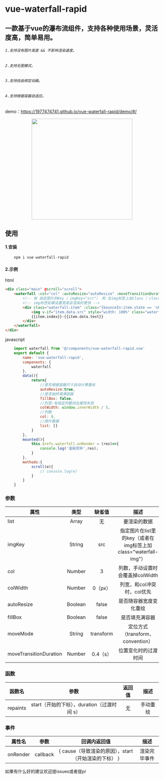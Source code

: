 # vue-waterfall-rapid
## 一款基于vue的瀑布流组件，支持各种使用场景，灵活度高，简单易用。
###### `1.支持没有图片高度 && 不影响渲染速度。`
###### `2.支持无图模式。`
###### `3.支持自由绑定动画。`
###### `4.支持根据容器自适应。`
demo：https://1977474741.github.io/vue-waterfall-rapid/demo/#/
<div align=center ><img width="330" height="330" src="https://pubser-res.zhenai.com/other/temp/202101/25/1616397889193.png"/></div>

## 使用
#### 1.安装
```javaScript
    npm i vue-waterfall-rapid
```
#### 2.示例
html
```html
<div class="main" @scroll="scroll">
    <waterfall :col="col" :autoResize="autoResize" :moveTransitionDuration="0.4" :fillBox="fillBox" :col-        width="colWidth" :list="list" ref="waterfall" imgKey="src">
        <!-- 有 指定图片的Key（ imgKey="src"） 和 在img标签上加class（ class="waterfall-img"） 两种绑定模式 -->
        <!-- img标签如果设置宽高会渲染的更快 -->
        <div class="waterfall-item" :class="{bounceIn:item.state == 'show'}" slot-scope="item">
            <img v-if="item.data.src" style="width: 100%" class="waterfall-img" :src="item.data.src">
            {{item.index}}-{{item.data.text}}
        </div>
    </waterfall>
</div>
```
javascript
```javascript
    import waterfall from '@/components/vue-waterfall-rapid.vue'
    export default {
        name: 'vue-waterfall-rapid',
        components: {
            waterfall
        },
        data(){
            return{
                //是否根据容器尺寸自动计算重绘
                autoResize:true,
                //是否始终填满容器
                fillBox: false,
                //列宽-有指定列数则此属性失效
                colWidth: window.innerWidth / 5,
                //列数
                col: 0,
                //图片数据
                list: []
            }
        },
        mounted(){
            this.$refs.waterfall.onRender = (res)=>{
                console.log('渲染完毕',res);
            }
        },
        methods:{
            scroll(e){
                // console.log(e)
            }
        }
    }
```
### 参数<font color=#C39178 size=2></font>
| 属性           | 类型   | 缺省值  | 描述  |
| ------------- |:------:|:------:|:-----:|
| list      | Array  | 无       |要渲染的数据|
| imgKey    | String | src      |指定图片在list里的key（或者在img标签上加 class="waterfall-img"）|
| col       | Number | 3        |列数，手动设置时会覆盖掉colWidth|
| colWidth  | Number | 0（px）  |列宽，和col冲突时，col优先|
| autoResize| Boolean | false   |是否随容器宽度变化重绘|
| fillBox   | Boolean | false   |是否填充满容器|
| moveMode  | String | transform |定位方式（transform、convention）|
| moveTransitionDuration| Number | 0.4（s）     |位置变化时的过渡时间|
### 函数
| 函数名         | 参数          | 返回值  |描述|
| ------------- |:------:   |:------:|:------:|
| repaints      |  start（开始的下标），duration（过渡时间 s）  |   无   |手动重绘|
### 事件
| 属性名         | 参数  | 回调内返回值  |描述|
| ------------- |:------:|:------:|:------:|
| onRender      |  callback  |   { cause（导致渲染的原因），start（开始渲染的下标） }   |渲染完毕事件|

如果有什么好的建议欢迎提issues或者提pr
